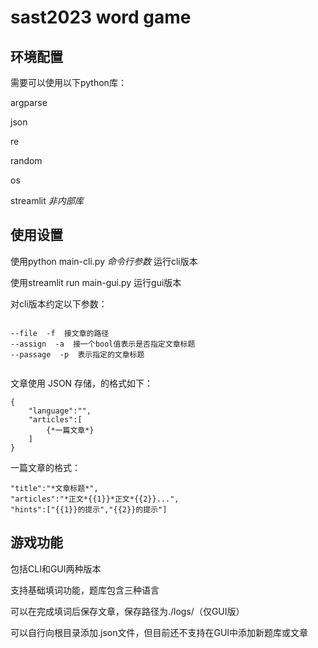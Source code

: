# sast2023 word game

## 环境配置

需要可以使用以下python库：

argparse

json

re

random

os

streamlit   *非内部库*

## 使用设置

使用python main-cli.py *命令行参数* 运行cli版本

使用streamlit run main-gui.py 运行gui版本


对cli版本约定以下参数：

```

--file  -f  接文章的路径
--assign  -a  接一个bool值表示是否指定文章标题
--passage  -p  表示指定的文章标题


```

文章使用 JSON 存储，的格式如下：
```
{
    "language":"",
    "articles":[
        {*一篇文章*}
    ]
}
```
一篇文章的格式：
```
"title":"*文章标题*",
"articles":"*正文*{{1}}*正文*{{2}}...",
"hints":["{{1}}的提示","{{2}}的提示"]
```

## 游戏功能

包括CLI和GUI两种版本

支持基础填词功能，题库包含三种语言

可以在完成填词后保存文章，保存路径为./logs/（仅GUI版）

可以自行向根目录添加.json文件，但目前还不支持在GUI中添加新题库或文章